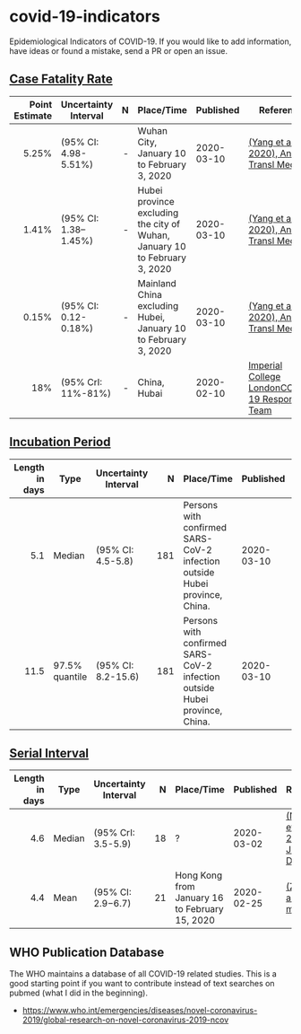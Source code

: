 # covid-19-indicators
Epidemiological Indicators of COVID-19. If you would like to add information, have ideas or found a mistake, send a PR or open an issue.


## [Case Fatality Rate](https://en.wikipedia.org/wiki/Case_fatality_rate)


| Point Estimate | Uncertainty Interval           | N | Place/Time | Published | Reference |
| -------------: |-------------|-----:|-----|-----|-----|
| 5.25%    | (95% CI: 4.98-5.51%) | - | Wuhan City, January 10 to February 3, 2020 | 2020-03-10 | [(Yang et al., 2020), Ann Transl Med.](https://www.ncbi.nlm.nih.gov/pubmed/32168464) |
| 1.41%    | (95% CI: 1.38–1.45%) | - | Hubei province excluding the city of Wuhan, January 10 to February 3, 2020 | 2020-03-10 | [(Yang et al., 2020), Ann Transl Med.](https://www.ncbi.nlm.nih.gov/pubmed/32168464) |
| 0.15%    | (95% CI: 0.12-0.18%) | - | Mainland China excluding Hubei, January 10 to February 3, 2020 | 2020-03-10 | [(Yang et al., 2020), Ann Transl Med.](https://www.ncbi.nlm.nih.gov/pubmed/32168464) |
| 18%    | (95% CrI: 11%-81%) | - | China, Hubai| 2020-02-10 | [Imperial College LondonCOVID-19 Response Team](https://www.imperial.ac.uk/media/imperial-college/medicine/sph/ide/gida-fellowships/Imperial-College-COVID19-severity-10-02-2020.pdf) |


## [Incubation Period](https://en.wikipedia.org/wiki/Incubation_period)


| Length in days | Type | Uncertainty Interval           | N | Place/Time | Published | Reference |
| -------------: |-------------|-------------| -----:|-----|-----|-----|
| 5.1   | Median  | (95% CI: 4.5-5.8) | 181 | Persons with confirmed SARS-CoV-2 infection outside Hubei province, China. | 2020-03-10 | [(Lauer et al., 2020), Ann Intern Med.](https://www.ncbi.nlm.nih.gov/pubmed/32150748) |
| 11.5     | 97.5% quantile | (95% CI: 8.2-15.6) | 181 | Persons with confirmed SARS-CoV-2 infection outside Hubei province, China. | 2020-03-10 | [(Lauer et al., 2020), Ann Intern Med.](https://www.ncbi.nlm.nih.gov/pubmed/32150748) |

## [Serial Interval](https://en.wikipedia.org/wiki/Serial_interval)

| Length in days | Type | Uncertainty Interval           | N  | Place/Time | Published | Reference |
| -------------: |-------------|-------------| -----:|-----|-----|-----|
| 4.6    | Median  | (95% CrI: 3.5-5.9) | 18  | ? | 2020-03-02 | [(Nishiura et al., 2020), Int J Infect Dis.](https://www.ncbi.nlm.nih.gov/pubmed/32145466) |
| 4.4      | Mean | (95% CI: 2.9−6.7) | 21  | Hong Kong from January 16 to February 15, 2020 | 2020-02-25 | [(Zhao et al., 2020), medrxiv](https://www.medrxiv.org/content/10.1101/2020.02.21.20026559v1.article-info) |


## WHO Publication Database

The WHO maintains a database of all COVID-19 related studies. This is a good starting point if you want to contribute instead of text searches on pubmed (what I did in the beginning).

* https://www.who.int/emergencies/diseases/novel-coronavirus-2019/global-research-on-novel-coronavirus-2019-ncov
